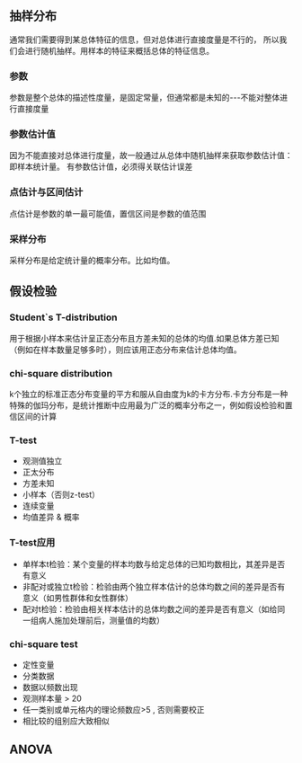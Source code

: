 ## 抽样分布
通常我们需要得到某总体特征的信息，但对总体进行直接度量是不行的， 所以我们会进行随机抽样。用样本的特征来概括总体的特征信息。
### 参数
参数是整个总体的描述性度量，是固定常量，但通常都是未知的---不能对整体进行直接度量
### 参数估计值
因为不能直接对总体进行度量，故一般通过从总体中随机抽样来获取参数估计值：即样本统计量。 有参数估计值，必须得关联估计误差
### 点估计与区间估计
点估计是参数的单一最可能值，置信区间是参数的值范围
### 采样分布
采样分布是给定统计量的概率分布。比如均值。

## 假设检验
### Student`s T-distribution
用于根据小样本来估计呈正态分布且方差未知的总体的均值.如果总体方差已知（例如在样本数量足够多时），则应该用正态分布来估计总体均值。
### chi-square distribution
k个独立的标准正态分布变量的平方和服从自由度为k的卡方分布.卡方分布是一种特殊的伽玛分布，是统计推断中应用最为广泛的概率分布之一，例如假设检验和置信区间的计算

### T-test
- 观测值独立
- 正太分布
- 方差未知
- 小样本（否则z-test）
- 连续变量
- 均值差异 & 概率  
### T-test应用
- 单样本t检验：某个变量的样本均数与给定总体的已知均数相比，其差异是否有意义  
- 非配对或独立t检验：检验由两个独立样本估计的总体均数之间的差异是否有意义（如男性群体和女性群体）
- 配对t检验：检验由相关样本估计的总体均数之间的差异是否有意义（如给同一组病人施加处理前后，测量值的均数）
### chi-square test
- 定性变量
- 分类数据
- 数据以频数出现
- 观测样本量 > 20
- 任一类别或单元格内的理论频数应>5 , 否则需要校正
- 相比较的组别应大致相似
## ANOVA
